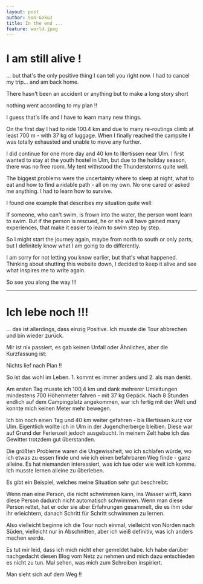 ```yaml
---
layout: post
author: Son-GokuJ
title: In the end ...
feature: world.jpeg
---
```


#  I am still alive !

... but that's the only positive thing I can tell you right now.
I had to cancel my trip... and am back home.

There hasn't been an accident or anything but to make a long story short

nothing went according to my plan !!

I guess that's life and I have to learn many new things.

On the first day I had to ride 100.4 km and due to many re-routings climb at 
least 700 m - with 37 kg of luggage. When I finally reached the campsite I was totally exhausted and
unable to move any further. 

I did continue for one more day and 40 km to Illertissen near Ulm. I first 
wanted to stay at the youth hostel in Ulm, but due to the holiday season, there 
was no free room. My tent withstood the Thunderstorms quite well.

The biggest problems were the uncertainty where to sleep at night, what to
eat and how to find a ridable path - all on my own. No one cared or asked me
anything. I had to learn how to survive. 

I found one example that describes my situation quite well:

If someone, who can't swim, is frown into the water, the person wont learn to
swim. But if the person is rescued, he or she will have gained many
experiences, that make it easier to learn to swim step by step.


So I might start the journey again, maybe from north to south or only parts,
but I definitely know what I am going to do differently.

I am sorry for not letting you know earlier, but that's what happened.
Thinking about shutting this website down, I decided to keep it alive and see 
what inspires me to write again.

So see you along the way !!!



---

# Ich lebe noch !!!

... das ist allerdings, dass einzig Positive. 
Ich musste die Tour abbrechen und bin wieder zurück.

Mir ist nix passiert, es gab keinen Unfall oder Ähnliches, aber die
Kurzfassung ist: 

Nichts lief nach Plan !!

So ist das wohl im Leben. 1. kommt es immer anders und 2. als man denkt.

Am ersten Tag musste ich 100,4 km und dank mehrerer Umleitungen mindestens 700
Höhenmeter fahren - mit 37 kg Gepäck. Nach 8 Stunden endlich auf dem Campingplatz angekommen,
war ich fertig mit der Welt und konnte mich keinen Meter mehr bewegen.

Ich bin noch einen Tag und 40 km weiter gefahren - bis Illertissen kurz vor
Ulm. Eigentlich wollte ich in Ulm in der Jugendherberge bleiben. Diese war auf
Grund der Ferienzeit jedoch ausgebucht. In meinem Zelt habe ich das Gewitter
trotzdem gut überstanden.

Die größten Probleme waren die Ungewissheit, wo ich schlafen würde, wo ich
etwas zu essen finde und wie ich einen befahrbaren Weg finde - ganz alleine.
Es hat niemanden interessiert, was ich tue oder wie weit ich komme. 
Ich musste lernen alleine zu überleben.

Es gibt ein Beispiel, welches meine Situation sehr gut beschreibt:

Wenn man eine Person, die nicht schwimmen kann, ins Wasser wirft, kann diese
Person dadurch nicht automatisch schwimmen. Wenn man diese Person rettet, hat
er oder sie aber Erfahrungen gesammelt, die es ihm oder ihr erleichtern,
danach Schritt für Schritt schwimmen zu lernen.

Also vielleicht beginne ich die Tour noch einmal, vielleicht von Norden nach
Süden, vielleicht nur in Abschnitten, aber ich weiß definitiv, was ich anders
machen werde.

Es tut mir leid, dass ich mich nicht eher gemeldet habe.
Ich habe darüber nachgedacht diesen Blog vom Netz zu nehmen und mich 
dazu entschieden es nicht zu tun. Mal sehen, was mich zum Schreiben
inspiriert.

Man sieht sich auf dem Weg !!
